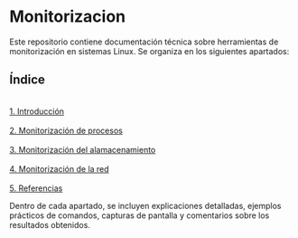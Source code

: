 # Monitorizacion

Este repositorio contiene documentación técnica sobre herramientas de monitorización en sistemas Linux. Se organiza en los siguientes apartados:

## Índice

<br>[1. Introducción ](https://github.com/HoracioGG/Monitorizacion/blob/main/Introducci%C3%B3n.md)</br>
<br>[2. Monitorización de procesos](https://github.com/HoracioGG/Visigodos/blob/main/Arquitectura.md)</br>
<br>[3. Monitorización del alamacenamiento](https://github.com/HoracioGG/Visigodos/blob/main/Obras.md)</br>
<br>[4. Monitorización de la red](https://github.com/HoracioGG/Visigodos/blob/main/Obras.md)</br>
<br>[5. Referencias](https://github.com/HoracioGG/Visigodos/blob/main/Obras.md)</br>

Dentro de cada apartado, se incluyen explicaciones detalladas, ejemplos prácticos de comandos, capturas de pantalla y comentarios sobre los resultados obtenidos.
